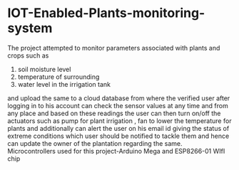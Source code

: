 # IOT-Enabled-Plants-monitoring-system


The project attempted to monitor parameters associated with plants and crops such as <br>
1. soil moisture level<br>
2. temperature of surrounding<br>
3. water level in the irrigation tank

and upload the same to a cloud database from where the verified user after logging in to his account can check the sensor values at any time and from any place and based on these readings the user can then turn on/off the actuators such as pump for plant irrigation , fan to lower the temperature for plants and additionally can alert the user on his email id giving the status of extreme conditions which user should be notified to tackle them and hence can update the owner of the plantation regarding the same.<br>
Microcontrollers used for this project-Arduino Mega and ESP8266-01 WIfI chip
